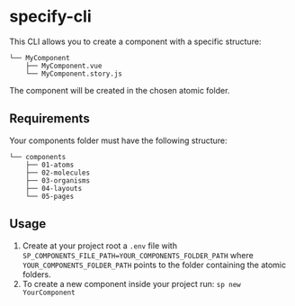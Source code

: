 # specify-cli

This CLI allows you to create a component with a specific structure:

```
└── MyComponent
    ├── MyComponent.vue
    └── MyComponent.story.js
```

The component will be created in the chosen atomic folder.

## Requirements

Your components folder must have the following structure:

```
└── components
    ├── 01-atoms
    ├── 02-molecules
    ├── 03-organisms
    ├── 04-layouts
    └── 05-pages
```

## Usage

1. Create at your project root a `.env` file with `SP_COMPONENTS_FILE_PATH=YOUR_COMPONENTS_FOLDER_PATH` where `YOUR_COMPONENTS_FOLDER_PATH` points to the folder containing the atomic folders.
2. To create a new component inside your project run: `sp new YourComponent`

